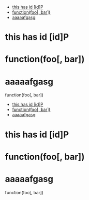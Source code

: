 <!-- MarkdownTOC -->

- [this has id \[id\]P](#this-has-id-idp)
- [function(foo\[, bar\])](#functionfoo-bar)
- [aaaaafgasg](#aaaaafgasg)

<!-- /MarkdownTOC -->


# this has id [id]P
# function(foo[, bar])

# aaaaafgasg


function(foo\[, bar\])



<!-- MarkdownTOC -->

- [this has id [id]P](#this-has-id-idp)
- [function(foo[, bar])](#functionfoo-bar)
- [aaaaafgasg](#aaaaafgasg)

<!-- /MarkdownTOC -->


# this has id [id]P
# function(foo[, bar])

# aaaaafgasg


function(foo\[, bar\])
